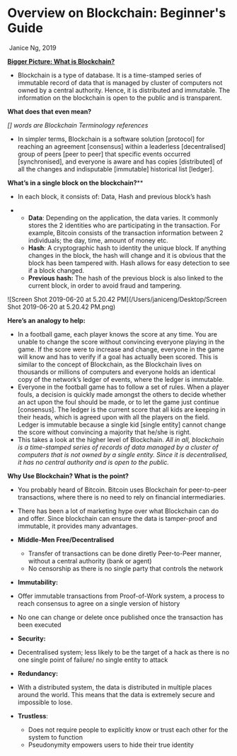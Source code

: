 # Overview on Blockchain: Beginner's Guide

​											Janice Ng, 2019

<u>**Bigger Picture: What is Blockchain?**</u> 

- Blockchain is a type of database. It is a time-stamped series of immutable record of data that is managed by cluster of computers not owned by a central authority. Hence, it is distributed and immutable. The information on the blockchain is open to the public and is transparent. 

**What does that even mean?** 

*[] words are Blockchain Terminology references*

- In simpler terms, Blockchain is a software solution [protocol] for reaching an agreement [consensus] within a leaderless [decentralised] group of peers [peer to peer] that specific events occurred [synchronised], and everyone is aware and has copies [distributed] of all the changes and indisputable [immutable] historical list [ledger]. 

  

**What’s in a single block on the blockchain?****

- In each block, it consists of: Data, Hash and previous block’s hash

- - **Data**: Depending on the application, the data varies. It commonly stores the 2 identities who are participating in the transaction.  For example, Bitcoin consists of the transaction information between 2 individuals; the day, time, amount of money etc. 
  - **Hash**: A cryptographic hash to identity the unique block. If anything changes in the block, the hash will change and it is obvious that the block has been tampered with. Hash allows for easy detection to see if a block changed. 
  - **Previous hash:** The hash of the previous block is also linked to the current block, in order to avoid fraud and tampering. 

![Screen Shot 2019-06-20 at 5.20.42 PM](/Users/janiceng/Desktop/Screen Shot 2019-06-20 at 5.20.42 PM.png)

**Here’s an analogy to help:** 

- In a football game, each player knows the score at any time. You are unable to change the score without convincing everyone playing in the game. If the score were to increase and change, everyone in the game will know and has to verify if a goal has actually been scored. This is similar to the concept of Blockchain, as the Blockchain lives on thousands or millions of computers and everyone holds an identical copy of the network’s ledger of events, where the ledger is immutable. 
- Everyone in the football game has to follow a set of rules. When a player fouls, a decision is quickly made amongst the others to decide whether an act upon the foul should be made, or to let the game just continue [consensus]. The ledger is the current score that all kids are keeping in their heads, which is agreed upon with all the players on the field. Ledger is immutable because a single kid [single entity] cannot change the score without convincing a majority that he/she is right. 
- This takes a look at the higher level of Blockchain. *All in all, blockchain is a time-stamped series of records of data managed by a cluster of computers that is not owned by a single entity. Since it is decentralised, it has no central authority and is open to the public.*

**Why Use Blockchain? What is the point?** 

- You probably heard of Bitcoin. Bitcoin uses Blockchain for peer-to-peer transactions, where there is no need to rely on financial intermediaries. 

- There has been a lot of marketing hype over what Blockchain can do and offer. Since blockchain can ensure the data is tamper-proof and immutable, it provides many advantages. 

- **Middle-Men Free/Decentralised**

  - Transfer of transactions can be done diretly Peer-to-Peer manner, without a central authority (bank or agent)
  - No censorship as there is no single party that controls the network 

- **Immutability:**

 - Offer immutable transactions from Proof-of-Work system, a process to reach consensus to agree on a single version of history
  - No one can change or delete once published once the transaction has been executed 

- **Security:** 

 - Decentralised system; less likely to be the target of a hack as there is no one single point of failure/ no single entity to attack

- **Redundancy:** 

 - With a distributed system, the data is distributed in multiple places around the world. This means that the data is extremely secure and impossible to lose. 

- **Trustless**:
  - Does not require people to explicitly know or trust each other for the system to function 
  - Pseudonymity empowers users to hide their true identity 
